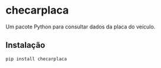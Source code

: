 # checarplaca

Um pacote Python para consultar dados da placa do veículo.

## Instalação

```bash
pip install checarplaca

